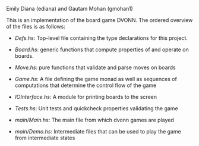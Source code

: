 Emily Diana (ediana) and Gautam Mohan (gmohan1)

This is an implementation of the board game DVONN. The ordered overview of the
files is as follows:

- *Defs.hs*: Top-level file containing the type declarations for this project.

- *Board.hs*: generic functions that compute properties of and operate on boards.

- *Move.hs*: pure functions that validate and parse moves on boards

- *Game.hs*: A file defining the game monad as well as sequences of computations
that determine the control flow of the game

- *IOInterface.hs*: A module for printing boards to the screen

- *Tests.hs*: Unit tests and quickcheck properties validating the game

- *main/Main.hs*: The main file from which dvonn games are played

- *main/Demo.hs*: Intermediate files that can be used to play the game from
intermediate states


